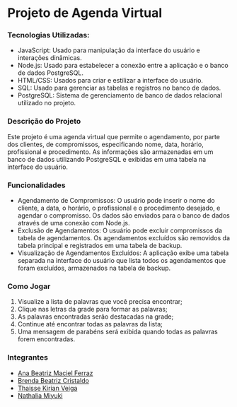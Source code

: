 # Projeto de Agenda Virtual

### Tecnologias Utilizadas:
<ul>
  <li>JavaScript: Usado para manipulação da interface do usuário e interações dinâmicas.</li>
  <li>Node.js: Usado para estabelecer a conexão entre a aplicação e o banco de dados PostgreSQL.</li>
  <li>HTML/CSS: Usados para criar e estilizar a interface do usuário.</li>
  <li>SQL: Usado para gerenciar as tabelas e registros no banco de dados.</li>
  <li>PostgreSQL: Sistema de gerenciamento de banco de dados relacional utilizado no projeto.</li>
</ul>

### Descrição do Projeto
Este projeto é uma agenda virtual que permite o agendamento, por parte dos clientes, de compromissos, especificando nome, data, horário, profissional e procedimento. As informações são armazenadas em um banco de dados utilizando PostgreSQL e exibidas em uma tabela na interface do usuário.

### Funcionalidades
<ul>
  <li>Agendamento de Compromissos: O usuário pode inserir o nome do cliente, a data, o horário, o profissional e o procedimento desejado, e agendar o compromisso. Os dados são enviados para o banco de dados através de uma conexão com Node.js.</li>
  <li>Exclusão de Agendamentos: O usuário pode excluir compromissos da tabela de agendamentos. Os agendamentos excluídos são removidos da tabela principal e registrados em uma tabela de backup.</li>
  <li>Visualização de Agendamentos Excluídos: A aplicação exibe uma tabela separada na interface do usuário que lista todos os agendamentos que foram excluídos, armazenados na tabela de backup.</li>
</ul>
  
### Como Jogar
1. Visualize a lista de palavras que você precisa encontrar;
2. Clique nas letras da grade para formar as palavras;
3. As palavras encontradas serão destacadas na grade;
4. Continue até encontrar todas as palavras da lista;
5. Uma mensagem de parabéns será exibida quando todas as palavras forem encontradas.

### Integrantes
<ul>
  <li><a href="https://github.com/anabmferraz">Ana Beatriz Maciel Ferraz</a></li>
  <li><a href="https://github.com/brendacristaldo">Brenda Beatriz Cristaldo</a></li>
  <li><a href="https://github.com/Thakirian">Thaisse Kirian Veiga</a></li>
  <li><a href="https://github.com/nathaliamiyuki">Nathalia Miyuki</a></li>
</ul>
